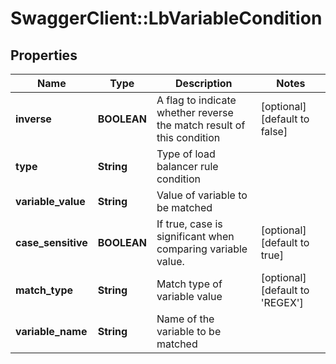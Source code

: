 # SwaggerClient::LbVariableCondition

## Properties
Name | Type | Description | Notes
------------ | ------------- | ------------- | -------------
**inverse** | **BOOLEAN** | A flag to indicate whether reverse the match result of this condition | [optional] [default to false]
**type** | **String** | Type of load balancer rule condition | 
**variable_value** | **String** | Value of variable to be matched | 
**case_sensitive** | **BOOLEAN** | If true, case is significant when comparing variable value.  | [optional] [default to true]
**match_type** | **String** | Match type of variable value | [optional] [default to &#39;REGEX&#39;]
**variable_name** | **String** | Name of the variable to be matched | 


